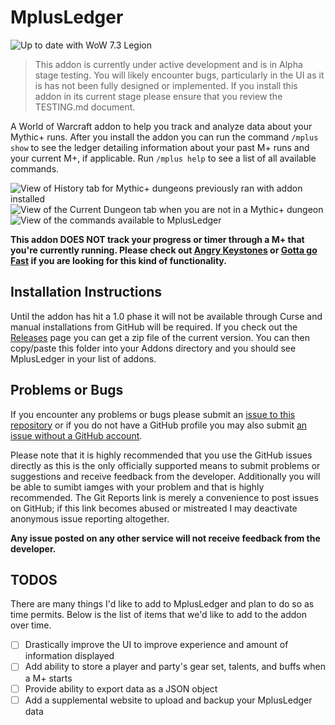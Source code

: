 # MplusLedger

<img src="https://img.shields.io/badge/wow-7.3-brightgreen.svg" alt="Up to date with WoW 7.3 Legion" />

> This addon is currently under active development and is in Alpha stage testing. You will likely encounter bugs, 
> particularly in the UI as it is has not been fully designed or implemented. If you install this addon in its 
> current stage please ensure that you review the TESTING.md document.

A World of Warcraft addon to help you track and analyze data about your Mythic+ runs. After you install the addon you can 
run the command `/mplus show` to see the ledger detailing information about your past M+ runs and your current M+, 
if applicable. Run `/mplus help` to see a list of all available commands.

<img src="https://i.imgur.com/Y8aDrjP.png" alt="View of History tab for Mythic+ dungeons previously ran with addon installed" />
<img src="https://i.imgur.com/QRqb0GJ.png" alt="View of the Current Dungeon tab when you are not in a Mythic+ dungeon" />
<img src="https://i.imgur.com/g9FKJWU.png" alt="View of the commands available to MplusLedger" />

**This addon DOES NOT track your progress or timer through a M+ that you're currently running. Please check out 
[Angry Keystones](https://mods.curse.com/addons/wow/angry-keystones) or [Gotta go Fast](https://mods.curse.com/addons/wow/gottagofast) 
if you are looking for this kind of functionality.**

## Installation Instructions

Until the addon has hit a 1.0 phase it will not be available through Curse and manual installations from GitHub will 
be required. If you check out the [Releases](https://github.com/velukh/MplusLedger/releases) page you can get a zip 
file of the current version. You can then copy/paste this folder into your Addons directory and you should see MplusLedger
in your list of addons.

## Problems or Bugs

If you encounter any problems or bugs please submit an [issue to this repository](https://github.com/velukh/MplusLedger/issues) 
or if you do not have a GitHub profile you may also submit [an issue without a GitHub account](https://gitreports.com/issue/velukh/MplusLedger).

Please note that it is highly recommended that you use the GitHub issues directly as this is the only officially supported 
means to submit problems or suggestions and receive feedback from the developer. Additionally you will be able to sumibt 
iamges with your problem and that is highly recommended. The Git Reports link is merely a convenience to post issues on 
GitHub; if this link becomes abused or mistreated I may deactivate anonymous issue reporting altogether.  

**Any issue posted on any other service will not receive feedback from the developer.**

## TODOS

There are many things I'd like to add to MplusLedger and plan to do so as time permits. Below is the list of items that 
we'd like to add to the addon over time.

- [ ] Drastically improve the UI to improve experience and amount of information displayed
- [ ] Add ability to store a player and party's gear set, talents, and buffs when a M+ starts
- [ ] Provide ability to export data as a JSON object
- [ ] Add a supplemental website to upload and backup your MplusLedger data

